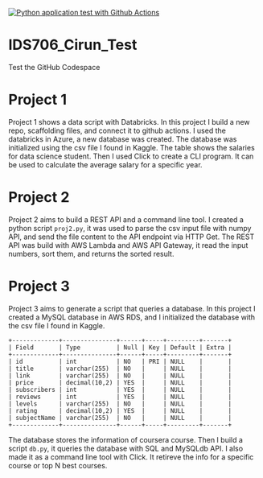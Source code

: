 [![Python application test with Github Actions](https://github.com/nogibjj/IDS706_Cirun_Test/actions/workflows/main.yml/badge.svg)](https://github.com/nogibjj/IDS706_Cirun_Test/actions/workflows/main.yml)
# IDS706_Cirun_Test

Test the GitHub Codespace
# Project 1

Project 1 shows a data script with Databricks. In this project I build a new repo, scaffolding files, and connect it to github actions. I used the databricks in Azure, a new database was created. The database was initialized using the csv file I found in Kaggle. The table shows the salaries for data science student. Then I used Click to create a CLI program. It can be used to calculate the average salary for a specific year.

# Project 2

Project 2 aims to build a REST API and a command line tool. I created a python script `proj2.py`, it was used to parse the csv input file with numpy API, and send the file content to the API endpoint via HTTP Get. The REST API was build with AWS Lambda and AWS API Gateway, it read the input numbers, sort them, and returns the sorted result.

# Project 3

Project 3 aims to generate a script that queries a database. In this project I created a MySQL database in AWS RDS, and I initialized the database with the csv file I found in Kaggle. 
```
+-------------+---------------+------+-----+---------+-------+
| Field       | Type          | Null | Key | Default | Extra |
+-------------+---------------+------+-----+---------+-------+
| id          | int           | NO   | PRI | NULL    |       |
| title       | varchar(255)  | NO   |     | NULL    |       |
| link        | varchar(255)  | NO   |     | NULL    |       |
| price       | decimal(10,2) | YES  |     | NULL    |       |
| subscribers | int           | YES  |     | NULL    |       |
| reviews     | int           | YES  |     | NULL    |       |
| levels      | varchar(255)  | NO   |     | NULL    |       |
| rating      | decimal(10,2) | YES  |     | NULL    |       |
| subjectName | varchar(255)  | NO   |     | NULL    |       |
+-------------+---------------+------+-----+---------+-------+
```
The database stores the information of coursera course. Then I build a script `db.py`, it queries the database with SQL and MySQLdb API. I also made it as a command line tool with Click. It retireve the info for a specific course or top N best courses.
